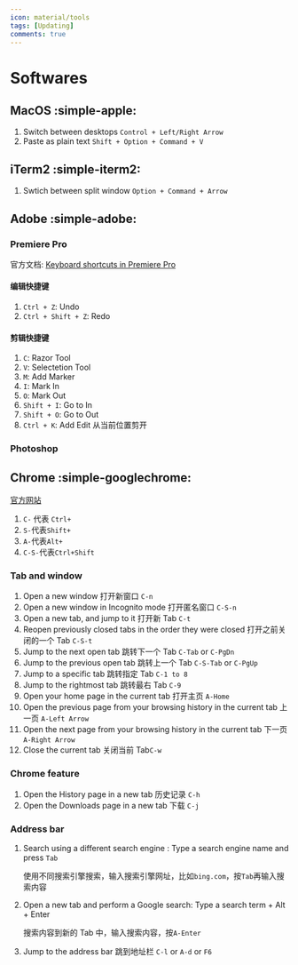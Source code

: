 ```yaml
---
icon: material/tools
tags: [Updating]
comments: true
---
```


# Softwares

## MacOS :simple-apple:

1. Switch between desktops `Control + Left/Right Arrow`
1. Paste as plain text `Shift + Option + Command + V`

## iTerm2 :simple-iterm2:

1. Swtich between split window `Option + Command + Arrow`

## Adobe :simple-adobe:

### Premiere Pro

官方文档: [Keyboard shortcuts in Premiere Pro](https://helpx.adobe.com/premiere-pro/using/keyboard-shortcuts.html)

#### 编辑快捷键

1. `Ctrl + Z`: Undo
2. `Ctrl + Shift + Z`: Redo

#### 剪辑快捷键

1. `C`: Razor Tool
2. `V`: Selectetion Tool
3. `M`: Add Marker
4. `I`: Mark In
5. `O`: Mark Out
6. `Shift + I`: Go to In
7. `Shift + O`: Go to Out
8. `Ctrl + K`: Add Edit 从当前位置剪开

### Photoshop

## Chrome :simple-googlechrome:

[官方网站](https://support.google.com/chrome/answer/157179?hl=en)

<!-- more -->

1. `C-` 代表 `Ctrl+`
2. `S-`代表`Shift+`
3. `A-`代表`Alt+`
4. `C-S-`代表`Ctrl+Shift`

### Tab and window

1. Open a new window 打开新窗口 `C-n`
2. Open a new window in Incognito mode 打开匿名窗口 `C-S-n`
3. Open a new tab, and jump to it 打开新 Tab `C-t`
4. Reopen previously closed tabs in the order they were closed 打开之前关闭的一个 Tab `C-S-t`
5. Jump to the next open tab 跳转下一个 Tab `C-Tab` or `C-PgDn`
6. Jump to the previous open tab 跳转上一个 Tab `C-S-Tab` or `C-PgUp`
7. Jump to a specific tab 跳转指定 Tab `C-1 to 8`
8. Jump to the rightmost tab 跳转最右 Tab `C-9`
9. Open your home page in the current tab 打开主页 `A-Home`
10. Open the previous page from your browsing history in the current tab 上一页 `A-Left Arrow`
11. Open the next page from your browsing history in the current tab 下一页 `A-Right Arrow`
12. Close the current tab 关闭当前 Tab`C-w`

### Chrome feature

1. Open the History page in a new tab 历史记录 `C-h`
2. Open the Downloads page in a new tab 下载 `C-j`

### Address bar

1. Search using a different search engine : Type a search engine name and press `Tab`

    使用不同搜索引擎搜索，输入搜索引擎网址，比如`bing.com`，按`Tab`再输入搜索内容

2. Open a new tab and perform a Google search: Type a search term + Alt + Enter

    搜索内容到新的 Tab 中，输入搜索内容，按`A-Enter`

3. Jump to the address bar 跳到地址栏 `C-l` or `A-d` or `F6`
